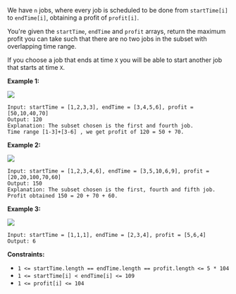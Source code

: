 We have `n` jobs, where every job is scheduled to be done from `startTime[i]`
to `endTime[i]`, obtaining a profit of `profit[i]`.

You're given the `startTime`, `endTime` and `profit` arrays, return the
maximum profit you can take such that there are no two jobs in the subset with
overlapping time range.

If you choose a job that ends at time `X` you will be able to start another
job that starts at time `X`.



**Example 1:**

**![](https://assets.leetcode.com/uploads/2019/10/10/sample1_1584.png)**

    
    
    Input: startTime = [1,2,3,3], endTime = [3,4,5,6], profit = [50,10,40,70]
    Output: 120
    Explanation: The subset chosen is the first and fourth job. 
    Time range [1-3]+[3-6] , we get profit of 120 = 50 + 70.
    

**Example 2:**

**![](https://assets.leetcode.com/uploads/2019/10/10/sample22_1584.png)**

    
    
    Input: startTime = [1,2,3,4,6], endTime = [3,5,10,6,9], profit = [20,20,100,70,60]
    Output: 150
    Explanation: The subset chosen is the first, fourth and fifth job. 
    Profit obtained 150 = 20 + 70 + 60.
    

**Example 3:**

**![](https://assets.leetcode.com/uploads/2019/10/10/sample3_1584.png)**

    
    
    Input: startTime = [1,1,1], endTime = [2,3,4], profit = [5,6,4]
    Output: 6
    



**Constraints:**

  * `1 <= startTime.length == endTime.length == profit.length <= 5 * 104`
  * `1 <= startTime[i] < endTime[i] <= 109`
  * `1 <= profit[i] <= 104`

